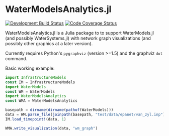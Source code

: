 # WaterModelsAnalytics.jl
<a href="https://travis-ci.org/NREL-SIIP/WaterModelsAnalytics.jl"><img src="https://travis-ci.org/NREL-SIIP/WaterModelsAnalytics.jl.svg?branch=master" align="top" alt="Development Build Status"></a> <a href="https://codecov.io/gh/NREL-SIIP/WaterModelsAnalytics.jl"><img align="top" src="https://codecov.io/gh/NREL-SIIP/WaterModelsAnalytics.jl/branch/master/graph/badge.svg" alt="Code Coverage Status"></a>

WaterModelsAnalytics.jl is a Julia package to to support WaterModels.jl (and
possibly WaterSystems.jl) with network graph visualizations (and possibly other
graphics at a later version).

Currently requires Python's `pygraphviz` (version >=1.5) and the graphviz `dot` command.

Basic working example:

```julia
import InfrastructureModels
const IM = InfrastructureModels
import WaterModels
const WM = WaterModels
import WaterModelsAnalytics
const WMA = WaterModelsAnalytics

basepath = dirname(dirname(pathof(WaterModels)))
data = WM.parse_file(joinpath(basepath, "test/data/epanet/van_zyl.inp"))
IM.load_timepoint!(data, 1)

WMA.write_visualization(data, "wm_graph")
```
